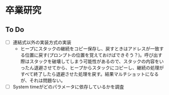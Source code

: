 # 卒業研究
## To Do
- [ ] 連結式以外の実装方式の実装
  - ヒープにスタックの継続をコピー保存し、戻すときはアドレスが一致する位置に戻す(プロンプトの位置を覚えておけばできそう？)。呼び出す際はスタックを破壊してしまう可能性があるので、スタックの内容をいったん退避させてから、ヒープからスタックにコピーし、継続の処理がすべて終了したら退避させた処理を戻す。結果マルチショットになるが、それは問題ない。
- [ ] System timeがどのパラメータに依存しているかを調査
